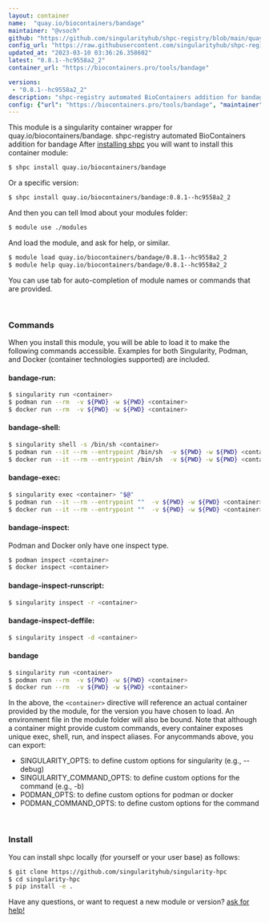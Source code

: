 ```yaml
---
layout: container
name:  "quay.io/biocontainers/bandage"
maintainer: "@vsoch"
github: "https://github.com/singularityhub/shpc-registry/blob/main/quay.io/biocontainers/bandage/container.yaml"
config_url: "https://raw.githubusercontent.com/singularityhub/shpc-registry/main/quay.io/biocontainers/bandage/container.yaml"
updated_at: "2023-03-10 03:36:26.358602"
latest: "0.8.1--hc9558a2_2"
container_url: "https://biocontainers.pro/tools/bandage"

versions:
 - "0.8.1--hc9558a2_2"
description: "shpc-registry automated BioContainers addition for bandage"
config: {"url": "https://biocontainers.pro/tools/bandage", "maintainer": "@vsoch", "description": "shpc-registry automated BioContainers addition for bandage", "latest": {"0.8.1--hc9558a2_2": "sha256:79ae0ef6de06b68476667458da712bcddd2307bfd69d4cd3061944ab4c448ece"}, "tags": {"0.8.1--hc9558a2_2": "sha256:79ae0ef6de06b68476667458da712bcddd2307bfd69d4cd3061944ab4c448ece"}, "docker": "quay.io/biocontainers/bandage"}
---
```


This module is a singularity container wrapper for quay.io/biocontainers/bandage.
shpc-registry automated BioContainers addition for bandage
After [installing shpc](#install) you will want to install this container module:


```bash
$ shpc install quay.io/biocontainers/bandage
```

Or a specific version:

```bash
$ shpc install quay.io/biocontainers/bandage:0.8.1--hc9558a2_2
```

And then you can tell lmod about your modules folder:

```bash
$ module use ./modules
```

And load the module, and ask for help, or similar.

```bash
$ module load quay.io/biocontainers/bandage/0.8.1--hc9558a2_2
$ module help quay.io/biocontainers/bandage/0.8.1--hc9558a2_2
```

You can use tab for auto-completion of module names or commands that are provided.

<br>

### Commands

When you install this module, you will be able to load it to make the following commands accessible.
Examples for both Singularity, Podman, and Docker (container technologies supported) are included.

#### bandage-run:

```bash
$ singularity run <container>
$ podman run --rm  -v ${PWD} -w ${PWD} <container>
$ docker run --rm  -v ${PWD} -w ${PWD} <container>
```

#### bandage-shell:

```bash
$ singularity shell -s /bin/sh <container>
$ podman run --it --rm --entrypoint /bin/sh  -v ${PWD} -w ${PWD} <container>
$ docker run --it --rm --entrypoint /bin/sh  -v ${PWD} -w ${PWD} <container>
```

#### bandage-exec:

```bash
$ singularity exec <container> "$@"
$ podman run --it --rm --entrypoint ""  -v ${PWD} -w ${PWD} <container> "$@"
$ docker run --it --rm --entrypoint ""  -v ${PWD} -w ${PWD} <container> "$@"
```

#### bandage-inspect:

Podman and Docker only have one inspect type.

```bash
$ podman inspect <container>
$ docker inspect <container>
```

#### bandage-inspect-runscript:

```bash
$ singularity inspect -r <container>
```

#### bandage-inspect-deffile:

```bash
$ singularity inspect -d <container>
```



#### bandage

```bash
$ singularity run <container>
$ podman run --rm  -v ${PWD} -w ${PWD} <container>
$ docker run --rm  -v ${PWD} -w ${PWD} <container>
```


In the above, the `<container>` directive will reference an actual container provided
by the module, for the version you have chosen to load. An environment file in the
module folder will also be bound. Note that although a container
might provide custom commands, every container exposes unique exec, shell, run, and
inspect aliases. For anycommands above, you can export:

 - SINGULARITY_OPTS: to define custom options for singularity (e.g., --debug)
 - SINGULARITY_COMMAND_OPTS: to define custom options for the command (e.g., -b)
 - PODMAN_OPTS: to define custom options for podman or docker
 - PODMAN_COMMAND_OPTS: to define custom options for the command

<br>

### Install

You can install shpc locally (for yourself or your user base) as follows:

```bash
$ git clone https://github.com/singularityhub/singularity-hpc
$ cd singularity-hpc
$ pip install -e .
```

Have any questions, or want to request a new module or version? [ask for help!](https://github.com/singularityhub/singularity-hpc/issues)